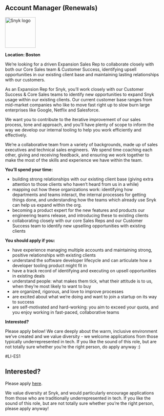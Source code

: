 Account Manager (Renewals) 
---

<img src="https://res.cloudinary.com/snyk/image/upload/v1537345894/press-kit/brand/logo-black.png" width="100" alt="Snyk logo" />

<p><strong>Location: Boston</strong></p>
<p><span style="font-weight: 400;">We’re looking for a driven Expansion Sales Rep to collaborate closely with both our Core Sales team &amp; Customer Success, identifying upsell opportunities in our existing client base and maintaining lasting relationships with our customers.</span></p>
<p><span style="font-weight: 400;">As an Expansion Rep for Snyk, you’ll work closely with our Customer Success &amp; Core Sales teams to identify new opportunities to expand Snyk usage within our existing clients. Our current customer base ranges from mid-market companies who like to move fast right up to slow burn large enterprises like Google, Netflix and Salesforce.</span></p>
<p><span style="font-weight: 400;">We want you to contribute to the iterative improvement of our sales process, tone and approach, and you’ll have plenty of scope to inform the way we develop our internal tooling to help you work efficiently and effectively.</span></p>
<p><span style="font-weight: 400;">We’re a collaborative team from a variety of backgrounds, made up of sales executives and technical sales engineers.&nbsp; We spend time coaching each other, giving and receiving feedback, and ensuring we work together to make the most of the skills and experience we have within the team.&nbsp;&nbsp;&nbsp;&nbsp;</span></p>
<p><strong>You’ll spend your time:</strong></p>
<ul>
<li style="font-weight: 400;"><span style="font-weight: 400;">building strong relationships with our existing client base (giving extra attention to those clients who haven’t heard from us in a while)</span></li>
<li style="font-weight: 400;"><span style="font-weight: 400;">mapping out how these organizations work: identifying how departments and teams interact, the internal processes for getting things done, and understanding how the teams which already use Snyk can help us expand within the org.</span></li>
<li style="font-weight: 400;"><span style="font-weight: 400;">becoming a product expert for the new features and products our engineering teams release, and introducing these to existing clients</span></li>
<li style="font-weight: 400;"><span style="font-weight: 400;">collaborating closely with our core Sales Reps and our Customer Success team to identify new upselling opportunities with existing clients</span></li>
</ul>
<p><strong>You should apply if you:</strong></p>
<ul>
<li style="font-weight: 400;"><span style="font-weight: 400;">have experience managing multiple accounts and maintaining strong, positive relationships with existing clients</span></li>
<li style="font-weight: 400;"><span style="font-weight: 400;">understand the software developer lifecycle and can articulate how a developer tooling product might fit in</span></li>
<li style="font-weight: 400;"><span style="font-weight: 400;">have a track record of identifying and executing on upsell opportunities in existing deals</span></li>
<li style="font-weight: 400;"><span style="font-weight: 400;">understand people: what makes them tick, what their attitude is to us, when they’re most likely to want to buy</span></li>
<li style="font-weight: 400;"><span style="font-weight: 400;">are organized, rigorous, and love to improve processes</span></li>
<li style="font-weight: 400;"><span style="font-weight: 400;">are excited about what we’re doing and want to join a startup on its way to success</span></li>
<li style="font-weight: 400;"><span style="font-weight: 400;">are self-motivated and hard-working: you aim to exceed your quota, and you enjoy working in fast-paced, collaborative teams</span></li>
</ul>
<p><strong>Interested?</strong></p>
<p><span style="font-weight: 400;">Please apply below! We care deeply about the warm, inclusive environment we’ve created and we value diversity - we welcome applications from those typically underrepresented in tech. If you like the sound of this role, but are not totally sure whether you’re the right person, do apply anyway :)</span></p>
<p>#LI-ES1</p>

Interested?
---

Please apply [here](https://boards.greenhouse.io/snyk/jobs/4197222002#app).

We value diversity at Snyk, and would particularly encourage applications from those who are traditionally underrepresented in tech.
If you like the sound of this role, but are not totally sure whether you’re the right person, please apply anyway!
